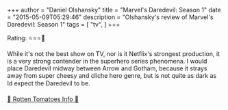 +++
author = "Daniel Olshansky"
title = "Marvel's Daredevil: Season 1"
date = "2015-05-09T05:29:46"
description = "Olshansky's review of Marvel's Daredevil: Season 1"
tags = [
    "tv",
]
+++

Rating: ⭐⭐⭐🌟

While it's not the best show on TV, nor is it Netflix's strongest production, it is a very strong contender in the superhero series phenomena. I would place Daredevil midway between Arrow and Gotham, because it strays away from super cheesy and cliche hero genre, but is not quite as dark as Id expect the Daredevil to be.

[🍅 Rotten Tomatoes Info 🍅](https://www.rottentomatoes.com//tv/daredevil/s01)